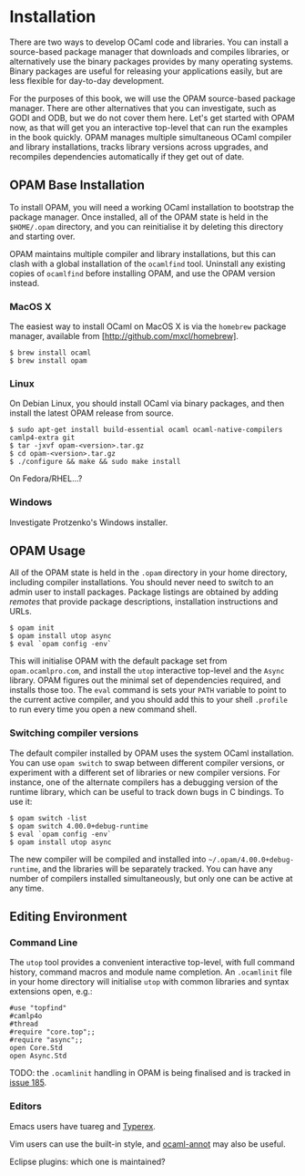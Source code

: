 # Installation

There are two ways to develop OCaml code and libraries.  You can install a
source-based package manager that downloads and compiles libraries, or
alternatively use the binary packages provides by many operating systems.
Binary packages are useful for releasing your applications easily, but are less
flexible for day-to-day development.

For the purposes of this book, we will use the OPAM source-based package
manager.  There are other alternatives that you can investigate, such as GODI
and ODB, but we do not cover them here.  Let's get started with OPAM now, as
that will get you an interactive top-level that can run the examples in the
book quickly.  OPAM manages multiple simultaneous OCaml compiler and library
installations, tracks library versions across upgrades, and recompiles
dependencies automatically if they get out of date.

## OPAM Base Installation

To install OPAM, you will need a working OCaml installation to bootstrap the
package manager.  Once installed, all of the OPAM state is held in the
`$HOME/.opam` directory, and you can reinitialise it by deleting this directory
and starting over.

<important>
<title>OCamlfind and OPAM</title>

OPAM maintains multiple compiler and library installations, but this can clash
with a global installation of the `ocamlfind` tool.  Uninstall any existing
copies of `ocamlfind` before installing OPAM, and use the OPAM version instead.

</important>

### MacOS X

The easiest way to install OCaml on MacOS X is via the `homebrew` package
manager, available from [http://github.com/mxcl/homebrew].

~~~~~~~~~~~~~~~~~~~~~~~~~~~
$ brew install ocaml
$ brew install opam
~~~~~~~~~~~~~~~~~~~~~~~~~~~

### Linux

On Debian Linux, you should install OCaml via binary packages, and then install
the latest OPAM release from source.

~~~~~~~~~~~~~~~~~~~~~~~~~~~
$ sudo apt-get install build-essential ocaml ocaml-native-compilers camlp4-extra git
$ tar -jxvf opam-<version>.tar.gz
$ cd opam-<version>.tar.gz
$ ./configure && make && sudo make install
~~~~~~~~~~~~~~~~~~~~~~~~~~~

On Fedora/RHEL...?

### Windows

Investigate Protzenko's Windows installer.

## OPAM Usage

All of the OPAM state is held in the `.opam` directory in your home directory,
including compiler installations. You should never need to switch to an admin
user to install packages. Package listings are obtained by adding *remotes*
that provide package descriptions, installation instructions and URLs.

~~~~~~~~~~~~~~~~~~~~~~~~~~~
$ opam init
$ opam install utop async
$ eval `opam config -env`
~~~~~~~~~~~~~~~~~~~~~~~~~~~

This will initialise OPAM with the default package set from
`opam.ocamlpro.com`, and install the `utop` interactive top-level and the
`Async` library.  OPAM figures out the minimal set of dependencies required,
and installs those too.  The `eval` command is sets your `PATH` variable to
point to the current active compiler, and you should add this to your shell
`.profile` to run every time you open a new command shell.

### Switching compiler versions

The default compiler installed by OPAM uses the system OCaml installation. You
can use `opam switch` to swap between different compiler versions, or experiment
with a different set of libraries or new compiler versions. For instance, one
of the alternate compilers has a debugging version of the runtime library,
which can be useful to track down bugs in C bindings.  To use it:

~~~~~~~~~~~~~~~~~~~~~~~~~~~
$ opam switch -list
$ opam switch 4.00.0+debug-runtime
$ eval `opam config -env`
$ opam install utop async
~~~~~~~~~~~~~~~~~~~~~~~~~~~

The new compiler will be compiled and installed into `~/.opam/4.00.0+debug-runtime`,
and the libraries will be separately tracked.  You can have any number of compilers
installed simultaneously, but only one can be active at any time.

## Editing Environment

### Command Line

The `utop` tool provides a convenient interactive top-level, with full command
history, command macros and module name completion.  An `.ocamlinit` file in
your home directory will initialise `utop` with common libraries and syntax
extensions open, e.g.:

~~~~~~~~~~~~~~~~~~~~~~~~~~~ { .ocaml-toplevel }
#use "topfind"
#camlp4o
#thread
#require "core.top";;
#require "async";;
open Core.Std
open Async.Std
~~~~~~~~~~~~~~~~~~~~~~~~~~~

TODO: the `.ocamlinit` handling in OPAM is being finalised and is tracked in [issue 185](https://github.com/OCamlPro/opam/issues/185).

### Editors

Emacs users have tuareg and [Typerex](http://www.typerex.org/).

Vim users can use the built-in style, and [ocaml-annot](http://github.com/avsm/ocaml-annot) may also be useful.

Eclipse plugins: which one is maintained?
